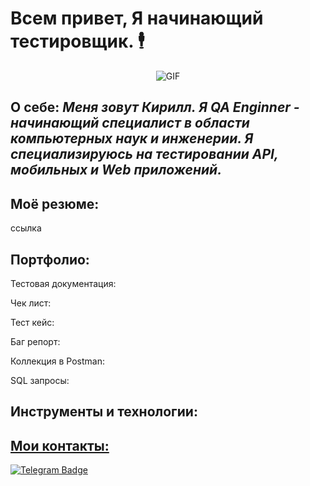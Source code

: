 # Всем привет, Я начинающий тестировщик. 🕴️

<div align="center">

![GIF](https://st.depositphotos.com/25539420/53511/v/450/depositphotos_535113270-stock-illustration-the-quality-control-department-is.jpg)
  
</div>

## О себе: _Меня зовут Кирилл. Я QA Enginner - начинающий специалист в области компьютерных наук и инженерии. Я специализируюсь на тестировании API, мобильных и Web приложений._

## Моё резюме: 

ссылка 

## Портфолио:
Тестовая документация:

Чек лист:

Тест кейс:

Баг репорт:

Коллекция в Postman:

SQL запросы:

## Инструменты и технологии:
<a href="https://www.telerik.com/fiddler">







## Мои контакты:
[![Telegram Badge](https://img.shields.io/badge/-Telegram-0088cc?style=flat-square&logo=Telegram&logoColor=white)](https://t.me/kizlyarr)











